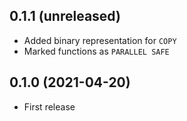 ## 0.1.1 (unreleased)

- Added binary representation for `COPY`
- Marked functions as `PARALLEL SAFE`

## 0.1.0 (2021-04-20)

- First release
